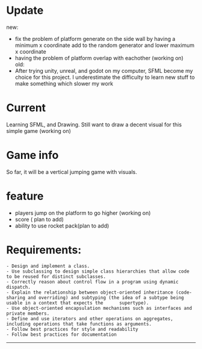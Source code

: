 # Update
new: 
- fix the problem of platform generate on the side wall by having a minimum x coordinate add to the random generator and lower maximum x coordinate
- having the problem of platform overlap with eachother (working on)\
old:
- After trying unity, unreal, and godot on my computer, SFML become my choice for this project. I underestimate the difficulty to learn new stuff to make something which slower my
work
# Current
Learning SFML, and Drawing.
Still want to draw a decent visual for this simple game (working on)

# Game info
So far, it will be a vertical jumping game with visuals.

# feature
- players jump on the platform to go higher (working on)
- score ( plan to add)
- ability to use rocket pack(plan to add)









# Requirements:
    - Design and implement a class. 
    - Use subclassing to design simple class hierarchies that allow code to be reused for distinct subclasses.
    - Correctly reason about control flow in a program using dynamic dispatch. 
    - Explain the relationship between object-oriented inheritance (code-sharing and overriding) and subtyping (the idea of a subtype being usable in a context that expects the      supertype).
    - Use object-oriented encapsulation mechanisms such as interfaces and private members.
    - Define and use iterators and other operations on aggregates, including operations that take functions as arguments. 
    - Follow best practices for style and readability
    - Follow best practices for documentation



------------------------------------------------------------------------------------------------------------------

